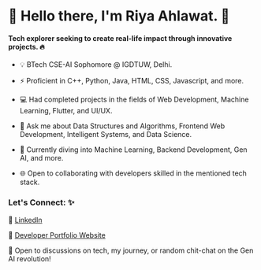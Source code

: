 # 🌟 Hello there, I'm Riya Ahlawat. 👋

#### Tech explorer seeking to create real-life impact through innovative projects. 🔥
- 💡 BTech CSE-AI Sophomore @ IGDTUW, Delhi.
  
- ⚡ Proficient in C++, Python, Java, HTML, CSS, Javascript, and more.

- 💻 Had completed projects in the fields of Web Development, Machine Learning, Flutter, and UI/UX.
  
- 🔭 Ask me about Data Structures and Algorithms, Frontend Web Development, Intelligent Systems, and Data Science.

- 🌱 Currently diving into Machine Learning, Backend Development, Gen AI, and more.
  
- 🌐 Open to collaborating with developers skilled in the mentioned tech stack.

### Let's Connect: ✨

🔗 [LinkedIn](https://www.linkedin.com/in/tech-explorer-riyaaa/)

🔗 [Developer Portfolio Website](https://tech-explorer-riyaaa.github.io/Riya-Ahlawat-Developer-Portfolio/)

🚀 Open to discussions on tech, my journey, or random chit-chat on the Gen AI revolution!

<!--
**tech-explorer-riyaaa/tech-explorer-riyaaa** is a  _special_ ✨ repository because its `README.md` (this file) appears on your GitHub profile.

Here are some ideas to get you started:

-  I’m currently working on ...
- 🌱 I’m currently learning ...
- 👯 I’m looking to collaborate on ...
- 🤔 I’m looking for help with ...
- 💬 Ask me about ...
- 📫 How to reach me: ...
-  Pronouns: ...
-  Fun fact: ...
-->
